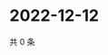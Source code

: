 # 2022-12-12

共 0 条

<!-- BEGIN WEIBO -->
<!-- 最后更新时间 Mon Dec 12 2022 12:17:39 GMT+0800 (China Standard Time) -->

<!-- END WEIBO -->
